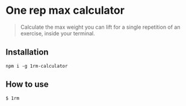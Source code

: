 # One rep max calculator
> Calculate the max weight you can lift for a single repetition of an exercise, inside your terminal.

## Installation
`npm i -g 1rm-calculator`

## How to use
`$ 1rm`
